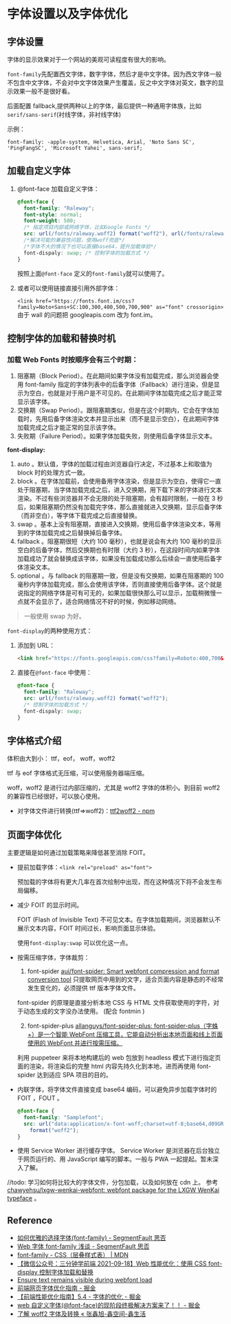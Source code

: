 # 字体设置以及字体优化

## 字体设置

字体的显示效果对于一个网站的美观可读程度有很大的影响。

`font-family`先配置西文字体，数字字体，然后才是中文字体。因为西文字体一般不包含中文字体，不会对中文字体效果产生覆盖，反之中文字体对英文，数字的显示效果一般不是很好看。

后面配置 fallback,提供两种以上的字体，最后提供一种通用字体族，比如 `serif/sans-serif`(衬线字体，非衬线字体)

示例：

`font-family: -apple-system, Helvetica, Arial, 'Noto Sans SC', 'PingFangSC', 'Microsoft Yahei', sans-serif;`

## 加载自定义字体

1. @font-face 加载自定义字体：

   ```css
   @font-face {
     font-family: "Raleway";
     font-style: normal;
     font-weight: 500;
     /* 指定项目内部或网络字体，比如Google Fonts */
     src: url(/fonts/raleway.woff2) format("woff2"), url(/fonts/raleway.woff) format("woff");
     /*解决可能的兼容性问题，使用woff兜底*/
     /*字体不大的情况下也可以直接base64，提升加载体验*/
     font-dispaly: swap; /* 控制字体的加载方式 */
   }
   ```

   按照上面`@font-face` 定义的`font-family`就可以使用了。

2. 或者可以使用链接直接引用外部字体：

   `<link href="https://fonts.font.im/css?family=Noto+Sans+SC:100,300,400,500,700,900" as="font" crossorigin>` 由于 wall 的问题把 googleapis.com 改为 font.im。

## 控制字体的加载和替换时机

### 加载 Web Fonts 时按顺序会有三个时期：

1. 阻塞期（Block Period）。在此期间如果字体没有加载完成，那么浏览器会使用 font-family 指定的字体列表中的后备字体（Fallback）进行渲染，但是显示为空白，也就是对于用户是不可见的。在此期间字体加载完成之后才能正常显示该字体。
2. 交换期（Swap Period）。跟阻塞期类似，但是在这个时期内，它会在字体加载时，先用后备字体渲染文本并显示出来（而不是显示空白），在此期间字体加载完成之后才能正常的显示该字体。
3. 失败期（Failure Period）。如果字体加载失败，则使用后备字体显示文本。

**font-display:**

1. auto 。默认值，字体的加载过程由浏览器自行决定，不过基本上和取值为 block 时的处理方式一致。
2. block 。在字体加载前，会使用备用字体渲染，但是显示为空白，使得它一直处于阻塞期，当字体加载完成之后，进入交换期，用下载下来的字体进行文本渲染。不过有些浏览器并不会无限的处于阻塞期，会有超时限制，一般在 3 秒后，如果阻塞期仍然没有加载完字体，那么直接就进入交换期，显示后备字体（而非空白），等字体下载完成之后直接替换。
3. swap 。基本上没有阻塞期，直接进入交换期，使用后备字体渲染文本，等用到的字体加载完成之后替换掉后备字体。
4. fallback 。阻塞期很短（大约 100 毫秒），也就是说会有大约 100 毫秒的显示空白的后备字体，然后交换期也有时限（大约 3 秒），在这段时间内如果字体加载成功了就会替换成该字体，如果没有加载成功那么后续会一直使用后备字体渲染文本。
5. optional 。与 fallback 的阻塞期一致，但是没有交换期，如果在阻塞期的 100 毫秒内字体加载完成，那么会使用该字体，否则直接使用后备字体。这个就是说指定的网络字体是可有可无的，如果加载很快那么可以显示，加载稍微慢一点就不会显示了，适合网络情况不好的时候，例如移动网络。

> 一般使用 swap 为好。

`font-display`的两种使用方式：

1. 添加到 URL：

   ```html
   <link href="https://fonts.googleapis.com/css?family=Roboto:400,700&display=swap" rel="stylesheet" />
   ```

2. 直接在`@font-face` 中使用：

   ```css
   @font-face {
     font-family: "Raleway";
     src: url(/fonts/raleway.woff2) format("woff2");
     /* 控制字体的加载方式 */
     font-dispaly: swap;
   }
   ```

## 字体格式介绍

体积由大到小： ttf，eof， woff，woff2

ttf 与 eof 字体格式无压缩，可以使用服务器端压缩。

woff，woff2 是进行过内部压缩的，尤其是 woff2 字体的体积小。到目前 woff2 的兼容性已经很好，可以放心使用。

- 对字体文件进行转换(ttf=>woff2)：[ttf2woff2 - npm](https://www.npmjs.com/package/ttf2woff2)

## 页面字体优化

主要逻辑是如何通过加载策略来降低甚至消除 FOIT。

- 提前加载字体：`<link rel="preload" as="font">`

  预加载的字体将有更大几率在首次绘制中出现，而在这种情况下将不会发生布局偏移。

- 减少 FOIT 的显示时间。

  FOIT (Flash of Invisible Text) 不可见文本。在字体加载期间，浏览器默认不展示文本内容，FOIT 时间过长，影响页面显示体验。

  使用`font-display:swap` 可以优化这一点。

- 按需压缩字体，字体裁剪：

  1. font-spider [aui/font-spider: Smart webfont compression and format conversion tool](https://github.com/aui/font-spider) 只提取网页中用到的文字，适合页面内容是静态的不经常发生变化的，必须提供 ttf 版本字体文件。

  font-spider 的原理是直接分析本地 CSS 与 HTML 文件获取使用的字符，对于动态生成的文字没办法使用。 (配合 fontmin )

  2. font-spider-plus [allanguys/font-spider-plus: font-spider-plus（字蛛+）是一个智能 WebFont 压缩工具，它能自动分析出本地页面和线上页面使用的 WebFont 并进行按需压缩。](https://github.com/allanguys/font-spider-plus)

  利用 puppeteer 来将本地构建后的 web 包放到 headless 模式下进行指定页面的渲染，将渲染后的完整 html 内容先持久化到本地，进而再使用 font-spider 达到适应 SPA 项目的目的。

- 内联字体，将字体文件直接变成 base64 编码，可以避免异步加载字体时的 FOIT ，FOUT 。
  ```css
  @font-face {
    font-family: "Samplefont";
    src: url("data:application/x-font-woff;charset=utf-8;base64,d09GRgABAAAAAHyoABMAAAAA4XQAAQAAAAAAAAAAAAAAAAAAAAAAAAAAAABG…")
      format("woff2");
  }
  ```
- 使用 Service Worker 进行缓存字体。
  Service Worker 是浏览器在后台独立于网页运行的、用 JavaScript 编写的脚本。一般与 PWA 一起提起。暂未深入了解。

//todo: 学习如何将比较大的字体文件，分包加载，以及如何放在 cdn 上。 参考 [chawyehsu/lxgw-wenkai-webfont: webfont package for the LXGW WenKai typeface](https://github.com/chawyehsu/lxgw-wenkai-webfont) 。

## Reference

- [如何优雅的选择字体(font-family) - SegmentFault 思否](https://segmentfault.com/a/1190000006110417)
- [Web 字体 font-family 浅谈 - SegmentFault 思否](https://segmentfault.com/a/1190000038284125)
- [font-family - CSS（层叠样式表） | MDN](https://developer.mozilla.org/zh-CN/docs/Web/CSS/font-family)
- [【微信公众号：三分钟学前端 2021-09-18】Web 性能优化：使用 CSS font-display 控制字体加载和替换](https://mp.weixin.qq.com/s/ceFNHqKCkb-F21mnJx8VIQ)
- [Ensure text remains visible during webfont load](https://web.dev/font-display/)
- [前端网页字体优化指南 - 掘金](https://juejin.cn/post/6984971905069482021#heading-3)
- [【前端性能优化指南】5.4 - 字体的优化 - 掘金](https://juejin.cn/post/6970152547193454623)
- [web 自定义字体(@font-face)的现阶段终极解决方案来了！！ - 掘金](https://juejin.cn/post/7022897665302560782#heading-2)
- [了解 woff2 字体及转换 « 张鑫旭-鑫空间-鑫生活](https://www.zhangxinxu.com/wordpress/2018/07/known-woff2-mime-convert/)
